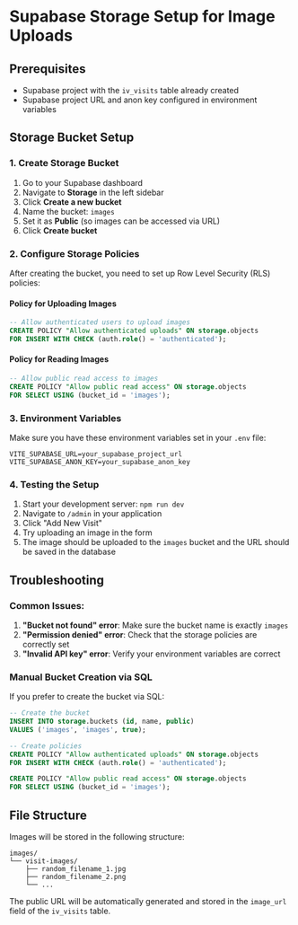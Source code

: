 # Supabase Storage Setup for Image Uploads

## Prerequisites
- Supabase project with the `iv_visits` table already created
- Supabase project URL and anon key configured in environment variables

## Storage Bucket Setup

### 1. Create Storage Bucket
1. Go to your Supabase dashboard
2. Navigate to **Storage** in the left sidebar
3. Click **Create a new bucket**
4. Name the bucket: `images`
5. Set it as **Public** (so images can be accessed via URL)
6. Click **Create bucket**

### 2. Configure Storage Policies
After creating the bucket, you need to set up Row Level Security (RLS) policies:

#### Policy for Uploading Images
```sql
-- Allow authenticated users to upload images
CREATE POLICY "Allow authenticated uploads" ON storage.objects
FOR INSERT WITH CHECK (auth.role() = 'authenticated');
```

#### Policy for Reading Images
```sql
-- Allow public read access to images
CREATE POLICY "Allow public read access" ON storage.objects
FOR SELECT USING (bucket_id = 'images');
```

### 3. Environment Variables
Make sure you have these environment variables set in your `.env` file:

```env
VITE_SUPABASE_URL=your_supabase_project_url
VITE_SUPABASE_ANON_KEY=your_supabase_anon_key
```

### 4. Testing the Setup
1. Start your development server: `npm run dev`
2. Navigate to `/admin` in your application
3. Click "Add New Visit"
4. Try uploading an image in the form
5. The image should be uploaded to the `images` bucket and the URL should be saved in the database

## Troubleshooting

### Common Issues:
1. **"Bucket not found" error**: Make sure the bucket name is exactly `images`
2. **"Permission denied" error**: Check that the storage policies are correctly set
3. **"Invalid API key" error**: Verify your environment variables are correct

### Manual Bucket Creation via SQL
If you prefer to create the bucket via SQL:

```sql
-- Create the bucket
INSERT INTO storage.buckets (id, name, public)
VALUES ('images', 'images', true);

-- Create policies
CREATE POLICY "Allow authenticated uploads" ON storage.objects
FOR INSERT WITH CHECK (auth.role() = 'authenticated');

CREATE POLICY "Allow public read access" ON storage.objects
FOR SELECT USING (bucket_id = 'images');
```

## File Structure
Images will be stored in the following structure:
```
images/
└── visit-images/
    ├── random_filename_1.jpg
    ├── random_filename_2.png
    └── ...
```

The public URL will be automatically generated and stored in the `image_url` field of the `iv_visits` table. 